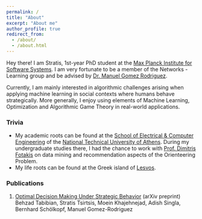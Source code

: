 ```yaml
---
permalink: /
title: "About"
excerpt: "About me"
author_profile: true
redirect_from: 
  - /about/
  - /about.html
---
```


Hey there! I am Stratis, 1st-year PhD student at the [Max Planck Institute for Software Systems](https://www.mpi-sws.org/). I am very fortunate to be a member of the Networks - Learning group and be advised by [Dr. Manuel Gomez Rodriguez](https://people.mpi-sws.org/~manuelgr/index.html).

Currently, I am mainly interested in algorithmic challenges arising when applying machine learning in social contexts where humans behave strategically. More generally, I enjoy using elements of Machine Learning, Optimization and Algorithmic Game Theory in real-world applications.

### Trivia
* My academic roots can be found at the [School of Electrical & Computer Engineering](https://www.ece.ntua.gr/en) of the [National Technical University of Athens](https://www.ntua.gr/en/). During my undergraduate studies there, I had the chance to work with [Prof. Dimitris Fotakis](https://www.softlab.ntua.gr/~fotakis/) on data mining and recommendation aspects of the Orienteering Problem.
* My life roots can be found at the Greek island of [Lesvos](https://www.lesvos.com/index.html).

### Publications
1. [Optimal Decision Making Under Strategic Behavior](https://arxiv.org/abs/1905.09239) (arXiv preprint)  
  Behzad Tabibian, Stratis Tsirtsis, Moein Khajehnejad, Adish Singla, Bernhard Schölkopf, Manuel Gomez-Rodriguez 
